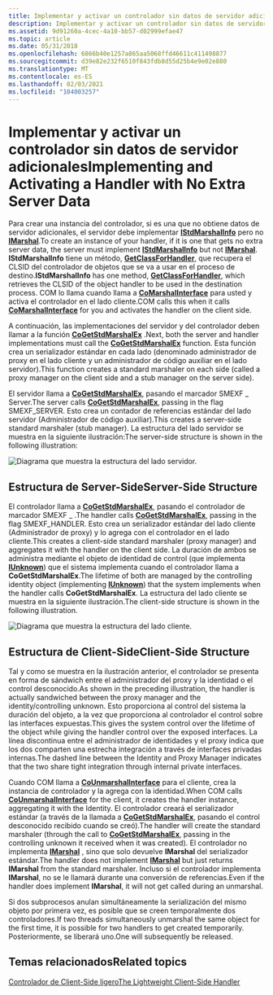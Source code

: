 ```yaml
---
title: Implementar y activar un controlador sin datos de servidor adicionales
description: Implementar y activar un controlador sin datos de servidor adicionales
ms.assetid: 9d91260a-4cec-4a10-bb57-d02999efae47
ms.topic: article
ms.date: 05/31/2018
ms.openlocfilehash: 6866b40e1257a865aa5068ffd46611c411498877
ms.sourcegitcommit: d39e82e232f6510f843fdb8d55d25b4e9e02e880
ms.translationtype: MT
ms.contentlocale: es-ES
ms.lasthandoff: 02/03/2021
ms.locfileid: "104003257"
---
```

# <a name="implementing-and-activating-a-handler-with-no-extra-server-data"></a><span data-ttu-id="73e73-103">Implementar y activar un controlador sin datos de servidor adicionales</span><span class="sxs-lookup"><span data-stu-id="73e73-103">Implementing and Activating a Handler with No Extra Server Data</span></span>

<span data-ttu-id="73e73-104">Para crear una instancia del controlador, si es una que no obtiene datos de servidor adicionales, el servidor debe implementar [**IStdMarshalInfo**](/windows/win32/api/objidlbase/nn-objidlbase-istdmarshalinfo) pero no [**IMarshal**](/windows/win32/api/objidlbase/nn-objidlbase-imarshal).</span><span class="sxs-lookup"><span data-stu-id="73e73-104">To create an instance of your handler, if it is one that gets no extra server data, the server must implement [**IStdMarshalInfo**](/windows/win32/api/objidlbase/nn-objidlbase-istdmarshalinfo) but not [**IMarshal**](/windows/win32/api/objidlbase/nn-objidlbase-imarshal).</span></span> <span data-ttu-id="73e73-105">**IStdMarshalInfo** tiene un método, [**GetClassForHandler**](/windows/win32/api/objidlbase/nf-objidlbase-istdmarshalinfo-getclassforhandler), que recupera el CLSID del controlador de objetos que se va a usar en el proceso de destino.</span><span class="sxs-lookup"><span data-stu-id="73e73-105">**IStdMarshalInfo** has one method, [**GetClassForHandler**](/windows/win32/api/objidlbase/nf-objidlbase-istdmarshalinfo-getclassforhandler), which retrieves the CLSID of the object handler to be used in the destination process.</span></span> <span data-ttu-id="73e73-106">COM lo llama cuando llama a [**CoMarshalInterface**](/windows/desktop/api/combaseapi/nf-combaseapi-comarshalinterface) para usted y activa el controlador en el lado cliente.</span><span class="sxs-lookup"><span data-stu-id="73e73-106">COM calls this when it calls [**CoMarshalInterface**](/windows/desktop/api/combaseapi/nf-combaseapi-comarshalinterface) for you and activates the handler on the client side.</span></span>

<span data-ttu-id="73e73-107">A continuación, las implementaciones del servidor y del controlador deben llamar a la función [**CoGetStdMarshalEx**](/windows/desktop/api/combaseapi/nf-combaseapi-cogetstdmarshalex) .</span><span class="sxs-lookup"><span data-stu-id="73e73-107">Next, both the server and handler implementations must call the [**CoGetStdMarshalEx**](/windows/desktop/api/combaseapi/nf-combaseapi-cogetstdmarshalex) function.</span></span> <span data-ttu-id="73e73-108">Esta función crea un serializador estándar en cada lado (denominado administrador de proxy en el lado cliente y un administrador de código auxiliar en el lado servidor).</span><span class="sxs-lookup"><span data-stu-id="73e73-108">This function creates a standard marshaler on each side (called a proxy manager on the client side and a stub manager on the server side).</span></span>

<span data-ttu-id="73e73-109">El servidor llama a [**CoGetStdMarshalEx**](/windows/desktop/api/combaseapi/nf-combaseapi-cogetstdmarshalex), pasando el marcador SMEXF \_ Server.</span><span class="sxs-lookup"><span data-stu-id="73e73-109">The server calls [**CoGetStdMarshalEx**](/windows/desktop/api/combaseapi/nf-combaseapi-cogetstdmarshalex), passing in the flag SMEXF\_SERVER.</span></span> <span data-ttu-id="73e73-110">Esto crea un contador de referencias estándar del lado servidor (Administrador de código auxiliar).</span><span class="sxs-lookup"><span data-stu-id="73e73-110">This creates a server-side standard marshaler (stub manager).</span></span> <span data-ttu-id="73e73-111">La estructura del lado servidor se muestra en la siguiente ilustración:</span><span class="sxs-lookup"><span data-stu-id="73e73-111">The server-side structure is shown in the following illustration:</span></span>

![Diagrama que muestra la estructura del lado servidor.](images/b47b3bc0-3e7d-4be4-9767-7ae436bd1b21.png)

## <a name="server-side-structure"></a><span data-ttu-id="73e73-113">Estructura de Server-Side</span><span class="sxs-lookup"><span data-stu-id="73e73-113">Server-Side Structure</span></span>

<span data-ttu-id="73e73-114">El controlador llama a [**CoGetStdMarshalEx**](/windows/desktop/api/combaseapi/nf-combaseapi-cogetstdmarshalex), pasando el controlador de marcador SMEXF \_ .</span><span class="sxs-lookup"><span data-stu-id="73e73-114">The handler calls [**CoGetStdMarshalEx**](/windows/desktop/api/combaseapi/nf-combaseapi-cogetstdmarshalex), passing in the flag SMEXF\_HANDLER.</span></span> <span data-ttu-id="73e73-115">Esto crea un serializador estándar del lado cliente (Administrador de proxy) y lo agrega con el controlador en el lado cliente.</span><span class="sxs-lookup"><span data-stu-id="73e73-115">This creates a client-side standard marshaler (proxy manager) and aggregates it with the handler on the client side.</span></span> <span data-ttu-id="73e73-116">La duración de ambos se administra mediante el objeto de identidad de control (que implementa [**IUnknown**](/windows/desktop/api/Unknwn/nn-unknwn-iunknown)) que el sistema implementa cuando el controlador llama a **CoGetStdMarshalEx**.</span><span class="sxs-lookup"><span data-stu-id="73e73-116">The lifetime of both are managed by the controlling identity object (implementing [**IUnknown**](/windows/desktop/api/Unknwn/nn-unknwn-iunknown)) that the system implements when the handler calls **CoGetStdMarshalEx**.</span></span> <span data-ttu-id="73e73-117">La estructura del lado cliente se muestra en la siguiente ilustración.</span><span class="sxs-lookup"><span data-stu-id="73e73-117">The client-side structure is shown in the following illustration.</span></span>

![Diagrama que muestra la estructura del lado cliente.](images/24ae70ef-dfa8-4784-90ac-dc6cfb043ee5.png)

## <a name="client-side-structure"></a><span data-ttu-id="73e73-119">Estructura de Client-Side</span><span class="sxs-lookup"><span data-stu-id="73e73-119">Client-Side Structure</span></span>

<span data-ttu-id="73e73-120">Tal y como se muestra en la ilustración anterior, el controlador se presenta en forma de sándwich entre el administrador del proxy y la identidad o el control desconocido.</span><span class="sxs-lookup"><span data-stu-id="73e73-120">As shown in the preceding illustration, the handler is actually sandwiched between the proxy manager and the identity/controlling unknown.</span></span> <span data-ttu-id="73e73-121">Esto proporciona al control del sistema la duración del objeto, a la vez que proporciona al controlador el control sobre las interfaces expuestas.</span><span class="sxs-lookup"><span data-stu-id="73e73-121">This gives the system control over the lifetime of the object while giving the handler control over the exposed interfaces.</span></span> <span data-ttu-id="73e73-122">La línea discontinua entre el administrador de identidades y el proxy indica que los dos comparten una estrecha integración a través de interfaces privadas internas.</span><span class="sxs-lookup"><span data-stu-id="73e73-122">The dashed line between the Identity and Proxy Manager indicates that the two share tight integration through internal private interfaces.</span></span>

<span data-ttu-id="73e73-123">Cuando COM llama a [**CoUnmarshalInterface**](/windows/desktop/api/combaseapi/nf-combaseapi-counmarshalinterface) para el cliente, crea la instancia de controlador y la agrega con la identidad.</span><span class="sxs-lookup"><span data-stu-id="73e73-123">When COM calls [**CoUnmarshalInterface**](/windows/desktop/api/combaseapi/nf-combaseapi-counmarshalinterface) for the client, it creates the handler instance, aggregating it with the Identity.</span></span> <span data-ttu-id="73e73-124">El controlador creará el serializador estándar (a través de la llamada a [**CoGetStdMarshalEx**](/windows/desktop/api/combaseapi/nf-combaseapi-cogetstdmarshalex), pasando el control desconocido recibido cuando se creó).</span><span class="sxs-lookup"><span data-stu-id="73e73-124">The handler will create the standard marshaler (through the call to [**CoGetStdMarshalEx**](/windows/desktop/api/combaseapi/nf-combaseapi-cogetstdmarshalex), passing in the controlling unknown it received when it was created).</span></span> <span data-ttu-id="73e73-125">El controlador no implementa [**IMarshal**](/windows/win32/api/objidlbase/nn-objidlbase-imarshal) , sino que solo devuelve **IMarshal** del serializador estándar.</span><span class="sxs-lookup"><span data-stu-id="73e73-125">The handler does not implement [**IMarshal**](/windows/win32/api/objidlbase/nn-objidlbase-imarshal) but just returns **IMarshal** from the standard marshaler.</span></span> <span data-ttu-id="73e73-126">Incluso si el controlador implementa **IMarshal**, no se le llamará durante una conversión de referencias.</span><span class="sxs-lookup"><span data-stu-id="73e73-126">Even if the handler does implement **IMarshal**, it will not get called during an unmarshal.</span></span>

<span data-ttu-id="73e73-127">Si dos subprocesos anulan simultáneamente la serialización del mismo objeto por primera vez, es posible que se creen temporalmente dos controladores.</span><span class="sxs-lookup"><span data-stu-id="73e73-127">If two threads simultaneously unmarshal the same object for the first time, it is possible for two handlers to get created temporarily.</span></span> <span data-ttu-id="73e73-128">Posteriormente, se liberará uno.</span><span class="sxs-lookup"><span data-stu-id="73e73-128">One will subsequently be released.</span></span>

## <a name="related-topics"></a><span data-ttu-id="73e73-129">Temas relacionados</span><span class="sxs-lookup"><span data-stu-id="73e73-129">Related topics</span></span>

<dl> <dt>

[<span data-ttu-id="73e73-130">Controlador de Client-Side ligero</span><span class="sxs-lookup"><span data-stu-id="73e73-130">The Lightweight Client-Side Handler</span></span>](the-lightweight-client-side-handler.md)
</dt> </dl>

 

 